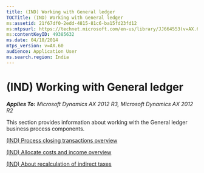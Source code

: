 ```yaml
---
title: (IND) Working with General ledger
TOCTitle: (IND) Working with General ledger
ms:assetid: 21f67df0-2edd-4815-81c6-ba15fd23fd12
ms:mtpsurl: https://technet.microsoft.com/en-us/library/JJ664553(v=AX.60)
ms:contentKeyID: 49385632
ms.date: 04/18/2014
mtps_version: v=AX.60
audience: Application User
ms.search.region: India
---
```


# (IND) Working with General ledger 


_**Applies To:** Microsoft Dynamics AX 2012 R3, Microsoft Dynamics AX 2012 R2_

This section provides information about working with the General ledger business process components.

[(IND) Process closing transactions overview](ind-process-closing-transactions-overview.md)

[(IND) Allocate costs and income overview](ind-allocate-costs-and-income-overview.md)

[(IND) About recalculation of indirect taxes](ind-about-recalculation-of-indirect-taxes.md)

  


